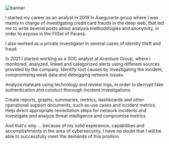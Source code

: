 ![banner](https://user-images.githubusercontent.com/120866208/236572883-9fcb7e62-f293-4984-ba38-145676d9c2a0.jpeg)

I started my career as an analyst in 2019 in Asegurarte group where I was mainly in charge of investigating credit card frauds in the deep web, that led me to write several posts about analysis methodologies and anonymity, in order to expose in the FliSol of Paraná.

I also worked as a private investigator in several cases of identity theft and fraud.

In 2021 I started working as a SOC analyst at Acenture Group, where I monitored, analyzed, linked and categorized alerts using different sources provided by the company. Identify root causes by investigating the incident, compromising weak data and debugging network issues.

Analyze malware using technology and review logs, in order to decrypt fake authentication and conduct thorough incident investigations.

Create reports, graphs, summaries, metrics, dashboards and other operational support documents, such as use cases and incident metrics. Help direct appropriate remediation steps for network incidents and investigate and analyze threat intelligence and compromise metrics.

And that's why ... because of my solid experience, capabilities and accomplishments in the area of cybersecurity, I have no doubt that I will be able to successfully meet the demands of this position.
